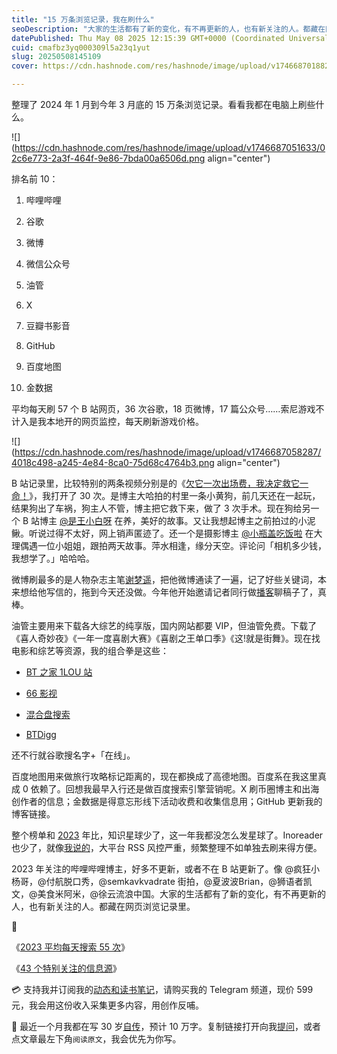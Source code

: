 ```yaml
---
title: "15 万条浏览记录，我在刷什么"
seoDescription: "大家的生活都有了新的变化，有不再更新的人，也有新关注的人。都藏在网页浏览记录里。"
datePublished: Thu May 08 2025 12:15:39 GMT+0000 (Coordinated Universal Time)
cuid: cmafbz3yq000309l5a23q1yut
slug: 20250508145109
cover: https://cdn.hashnode.com/res/hashnode/image/upload/v1746687018829/cb8f9a3a-2893-46bc-b420-8f31ed84cfe1.jpeg

---
```


整理了 2024 年 1 月到今年 3 月底的 15 万条浏览记录。看看我都在电脑上刷些什么。

![](https://cdn.hashnode.com/res/hashnode/image/upload/v1746687051633/02c6e773-2a3f-464f-9e86-7bda00a6506d.png align="center")

排名前 10：

1. 哔哩哔哩
    
2. 谷歌
    
3. 微博
    
4. 微信公众号
    
5. 油管
    
6. X
    
7. 豆瓣书影音
    
8. GitHub
    
9. 百度地图
    
10. 金数据
    

平均每天刷 57 个 B 站网页，36 次谷歌，18 页微博，17 篇公众号……索尼游戏不计入是我本地开的网页监控，每天刷新游戏价格。

![](https://cdn.hashnode.com/res/hashnode/image/upload/v1746687058287/4018c498-a245-4e84-8ca0-75d68c4764b3.png align="center")

B 站记录里，比较特别的两条视频分别是的《[欠它一次出场费，我决定救它一命！](https://www.bilibili.com/video/BV1gJ4m1N7iQ/)》，我打开了 30 次。是博主大哈拍的村里一条小黄狗，前几天还在一起玩，结果狗出了车祸，狗主人不管，博主把它救下来，做了 3 次手术。现在狗给另一个 B 站博主 [@是王小白呀](https://www.bilibili.com/video/BV1wmzzYQEwE/) 在养，美好的故事。又让我想起博主之前拍过的小泥鳅。听说过得不太好，网上销声匿迹了。还一个是摄影博主 [@小瓶盖吃饭啦](https://www.bilibili.com/video/BV1wr421n7CL/) 在大理偶遇一位小姐姐，跟拍两天故事。萍水相逢，缘分天空。评论问「相机多少钱，我想学了。」哈哈哈。

微博刷最多的是人物杂志主笔[谢梦遥](https://weibo.com/u/1668312852)，把他微博通读了一遍，记了好些关键词，本来想给他写信的，拖到今天还没做。今年他开始邀请记者同行做[播客](https://www.xiaoyuzhoufm.com/podcast/67cdc2694ab76abde0bd9d2a)聊稿子了，真棒。

油管主要用来下载各大综艺的纯享版，国内网站都要 VIP，但油管免费。下载了《喜人奇妙夜》《一年一度喜剧大赛》《喜剧之王单口季》《这!就是街舞》。现在找电影和综艺等资源，我的组合拳是这些：

* [BT 之家 1LOU 站](https://www.1lou.pro/forum-1.htm)
    
* [66 影视](https://www.5266ys.net/)
    
* [混合盘搜索](https://hunhepan.com/search)
    
* [BTDigg](https://btdig.com/index.htm)
    

还不行就谷歌搜名字+「在线」。

百度地图用来做旅行攻略标记距离的，现在都换成了高德地图。百度系在我这里真成 0 依赖了。回想我最早入行还是做百度搜索引擎营销呢。X 刷币圈博主和出海创作者的信息；金数据是得意忘形线下活动收费和收集信息用；GitHub 更新我的博客链接。

整个榜单和 [2023](https://mp.weixin.qq.com/s/927jLpckbcsKFwVH7QMddQ) 年比，知识星球少了，这一年我都没怎么发星球了。Inoreader 也少了，就像[我说的](https://mp.weixin.qq.com/s/mRPZZ3_cJI8E52KZlsZxOg)，大平台 RSS 风控严重，频繁整理不如单独去刷来得方便。

2023 年关注的哔哩哔哩博主，好多不更新，或者不在 B 站更新了。像 @疯狂小杨哥，@付航脱口秀，@semkavkvadrate 街拍，@夏波波Brian，@狮语者凯文，@美食米阿米，@徐云流浪中国。大家的生活都有了新的变化，有不再更新的人，也有新关注的人。都藏在网页浏览记录里。

🔗

《[2023 平均每天搜索 55 次](https://mp.weixin.qq.com/s/927jLpckbcsKFwVH7QMddQ)》

《[43 个特别关注的信息源](https://mp.weixin.qq.com/s/mRPZZ3_cJI8E52KZlsZxOg)》

💳 支持我并订阅我的[动态和读书笔记](https://mp.weixin.qq.com/s/u9sg3KBe9k3L3oOUZcRd5w)，请购买我的 Telegram 频道，现价 599 元，我会用这份收入采集更多内容，用创作反哺。

📖 最近一个月我都在写 30 岁[自传](https://mp.weixin.qq.com/s?__biz=MzI3MzU5MDA1OQ==&mid=2247488741&idx=1&sn=3aca11b2f15bcb82156b45c8a69ae937&chksm=eb21a6a1dc562fb7bbf6242bc1a68995eba7b560a49627ac031e129b33aa29a624896186a2a3#rd)，预计 10 万字。复制链接打开向我[提问](https://wj.qq.com/s2/15897499/4fe9/)，或者点文章最左下角`阅读原文`，我会优先为你写。